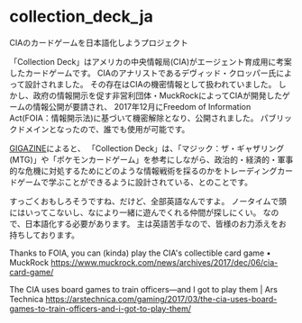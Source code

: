# collection_deck_ja
CIAのカードゲームを日本語化しようプロジェクト

「Collection Deck」はアメリカの中央情報局(CIA)がエージェント育成用に考案したカードゲームです。
CIAのアナリストであるデヴィッド・クロッパー氏によって設計されました。
その存在はCIAの機密情報として扱われていました。
しかし、政府の情報開示を促す非営利団体・MuckRockによってCIAが開発したゲームの情報公開が要請され、
2017年12月にFreedom of Information Act(FOIA：情報開示法)に基づいて機密解除となり、公開されました。
パブリックドメインとなったので、誰でも使用が可能です。

[GIGAZINE](https://gigazine.net/news/20180522-cia-card-game-collection-deck/)によると、
「Collection Deck」は、「マジック：ザ・ギャザリング(MTG)」や「ポケモンカードゲーム」を参考にしながら、政治的・経済的・軍事的な危機に対処するためにどのような情報戦術を採るのかをトレーディングカードゲームで学ぶことができるように設計されている、とのことです。

すっごくおもしろそうですね、だけど、全部英語なんですよ。
ノータイムで頭にはいってこないし、なにより一緒に遊んでくれる仲間が探しにくい。
なので、日本語化する必要があります。
主は英語苦手なので、皆様のお力添えをお持ちしております。

Thanks to FOIA, you can (kinda) play the CIA's collectible card game • MuckRock
https://www.muckrock.com/news/archives/2017/dec/06/cia-card-game/

The CIA uses board games to train officers—and I got to play them | Ars Technica
https://arstechnica.com/gaming/2017/03/the-cia-uses-board-games-to-train-officers-and-i-got-to-play-them/
